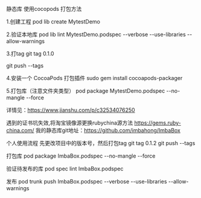 静态库 使用cocopods 打包方法 

1.创建工程
pod lib create MytestDemo

2.验证本地库 
pod lib lint MytestDemo.podspec --verbose --use-libraries --allow-warnings

3.打tag
git tag 0.1.0

git push --tags

4.安装一个 CocoaPods 打包插件
sudo gem install cocoapods-packager

5.打包库（注意文件夹类型）
pod package MytestDemo.podspec --no-mangle --force

详情见：https://www.jianshu.com/p/c32534076250




遇到的证书坑失效,将淘宝镜像源更换rubychina源方法
https://gems.ruby-china.com/
我的静态库git地址：https://github.com/imbahong/ImbaBox


个人使用流程
先更改项目中的版本号，然后打包tag
git tag 0.1.2
git push --tags

打包库
pod package ImbaBox.podspec --no-mangle --force

验证待发布的库
pod spec lint ImbaBox.podspec

发布
pod trunk push ImbaBox.podspec --verbose --use-libraries --allow-warnings

